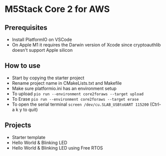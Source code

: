 # M5Stack Core 2 for AWS

## Prerequisites

* Install PlatformIO on VSCode
* On Apple M1 it requires the Darwin version of Xcode since cryptoauthlib doesn't support Apple silicon


## How to use

* Start by copying the starter project
* Rename project name in CMakeLists.txt and Makefile
* Make sure platformio.ini has an environment setup
* To upload `pio run --environment core2foraws --target upload`
* To Erase `pio run --environment core2foraws --target erase`
* To open the serial terminal `screen /dev/cu.SLAB_USBtoUART 115200` (Ctrl-a k y to quit)


## Projects

* Starter template
* Hello World & Blinking LED
* Hello World & Blinking LED using Free RTOS

